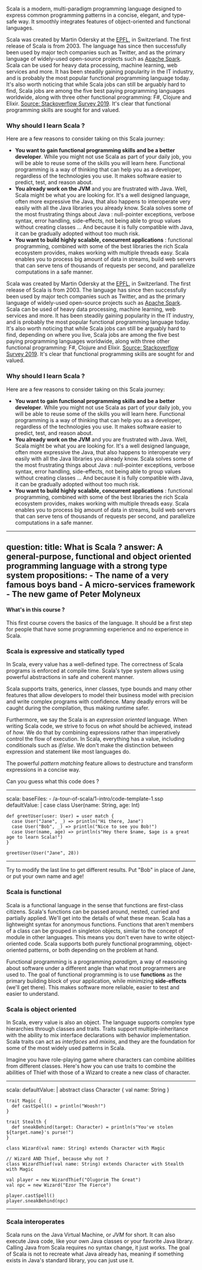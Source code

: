Scala is a modern, multi-paradigm programming language designed to express common programming patterns in a concise, elegant, and type-safe way. It smoothly integrates features of object-oriented and functional languages.

Scala was created by Martin Odersky at the [EPFL](https://www.epfl.ch/en/), in Switzerland. The first release of Scala is from 2003.
The language has since then successfully been used by major tech companies such as Twitter, and as the primary language of
widely-used open-source projects such as [Apache Spark](https://spark.apache.org/). Scala can be used for heavy 
data processing, machine learning, web services and more. It has been steadily gaining popularity in the IT industry, 
and is probably the most popular functional programming language today.
It's also worth noticing that while Scala jobs can still be arguably hard to find, Scala jobs are among the five
best paying programming languages worldwide, along with three other functional programming: F#, Clojure and Elixir.
[Source: Stackoverflow Survey 2019](https://insights.stackoverflow.com/survey/2019). It's clear that functional programming skills are sought for and valued.

### Why should I learn Scala ?

Here are a few reasons to consider taking on this Scala journey:

- **You want to gain functional programming skills and be a better developer**. While you might not use Scala as part of your daily
job, you will be able to reuse some of the skills you will learn here. Functional programming is a way of thinking that can help you
as a developer, regardless of the technologies you use. It makes software easier to predict, test, and reason about.
- **You already work on the JVM** and you are frustrated with Java. Well, Scala might be what you are looking for. It's a well designed
language, often more expressive the Java, that also happens to interoperate very easily with all the Java libraries you already know.
Scala solves some of the most frustrating things about Java : null-pointer exceptions, verbose syntax, error handling, side-effects, not being able
to group values without creating classes ... And because it is fully compatible with Java, it can be gradually adopted without too much risk.
- **You want to build highly scalable, concurrent applications** : functional programming, combined with some of the best libraries the
rich Scala ecosystem provides, makes working with multiple threads easy. Scala enables you to process big amount of data in streams, build web
servers that can serve tens of thousands of requests per second, and parallelize computations in a safe manner.

Scala was created by Martin Odersky at the [EPFL](https://www.epfl.ch/en/), in Switzerland. The first release of Scala is from 2003.
The language has since then successfully been used by major tech companies such as Twitter, and as the primary language of
widely-used open-source projects such as [Apache Spark](https://spark.apache.org/). Scala can be used of heavy 
data processing, machine learning, web services and more. It has been steadily gaining popularity in the IT industry, 
and is probably the most popular functional programming language today.
It's also worth noticing that while Scala jobs can still be arguably hard to find, depending on where you live, Scala jobs are among the five
best paying programming languages worldwide, along with three other functional programming: F#, Clojure and Elixir.
[Source: Stackoverflow Survey 2019](https://insights.stackoverflow.com/survey/2019). It's clear that functional programming skills
are sought for and valued.

### Why should I learn Scala ?

Here are a few reasons to consider taking on this Scala journey:

- **You want to gain functional programming skills and be a better developer**. While you might not use Scala as part of your daily
job, you will be able to reuse some of the skills you will learn here. Functional programming is a way of thinking that can help you
as a developer, regardless of the technologies you use. It makes software easier to predict, test, and reason about.
- **You already work on the JVM** and you are frustrated with Java. Well, Scala might be what you are looking for. It's a well designed
language, often more expressive the Java, that also happens to interoperate very easily with all the Java libraries you already know.
Scala solves some of the most frustrating things about Java : null-pointer exceptions, verbose syntax, error handling, side-effects, not being able
to group values without creating classes ... And because it is fully compatible with Java, it can be gradually adopted without too much risk.
- **You want to build highly scalable, concurrent applications** : functional programming, combined with some of the best libraries the
rich Scala ecosystem provides, makes working with multiple threads easy. Scala enables you to process big amount of data in streams, build web
servers that can serve tens of thousands of requests per second, and parallelize computations in a safe manner.

----
question:
  title: What is Scala ?
  answer: A general-purpose, functional and object oriented programming language with a strong type system
  propositions:
    - The name of a very famous boys band
    - A micro-services framework
    - The new game of Peter Molyneux
----

#### What's in this course ?

This first course covers the basics of the language. It should be a first step for people that have some programming
experience and no experience in Scala.

### Scala is expressive and statically typed

In Scala, every value has a well-defined type. The correctness of Scala programs is
enforced at compile time. Scala's type system allows using powerful abstractions in safe and coherent manner. 

Scala supports traits, generics, inner classes, type bounds and many other features that allow developers
to model their business model with precision and write complex programs with confidence. Many deadly
errors will be caught during the compilation, thus making runtime safer.

Furthermore, we say the Scala is an *expression oriented* language. When writing Scala code, we strive
to focus on *what* should be achieved, instead of *how*. We do that by combining expressions rather than
imperatively control the flow of execution. In Scala, everything has a value, including conditionals such
as *if/else*. We don't make the distinction between expression and statement like most languages do.

The powerful *pattern matching* feature allows to destructure and transform expressions in a concise way.

Can you guess what this code does ?

----
scala:
  baseFiles:
    - /a-tour-of-scala/1-intro/code-template-1.ssp
  defaultValue: |
    case class User(name: String, age: Int)

    def greetUser(user: User) = user match {
      case User("Jane", _) => println("Hi there, Jane")
      case User("Bob", _) => println("Nice to see you Bob!")
      case User(name, age) => println(s"Hey there $name, $age is a great age to learn Scala!")
    }
  
    greetUser(User("Jane", 28))
----

Try to modify the last line to get different results. Put "Bob" in place of Jane, or put your own
name and age!

### Scala is functional

Scala is a functional language in the sense that functions are first-class citizens. Scala's functions
can be passed around, nested, curried and partially applied. We'll get into the details of what these mean. 
Scala has a lightweight syntax for anonymous functions. Functions that aren't members of a class can be grouped
in singleton objects, similar to the concept of module in other languages. This means you don't even have to write
object-oriented code. Scala supports both purely functional programming, object-oriented patterns, or both depending 
on the problem at hand.

Functional programming is a programming *paradigm*, a way of reasoning about software under a different angle than what
most programmers are used to. The goal of functional programming is to use **functions** as the primary building block of your
application, while minimizing **side-effects** (we'll get there). This makes software more reliable, easier to test and easier
to understand.

### Scala is object oriented

In Scala, every value is also an object. The language supports complex type hierarchies through classes and traits.
Traits support multiple-inheritance with the ability to mix interface declarations with behavior implementation.
Scala traits can act as *interfaces* and *mixins*, and they are the foundation for some of the most widely used patterns
in Scala.

Imagine you have role-playing game where characters can combine abilities from different classes. Here's how
you can use traits to combine the abilities of Thief with those of a Wizard to create a new class of character.

----
scala:
  defaultValue: |
    abstract class Character {
      val name: String
    }

    trait Magic {
      def castSpell() = println("Woosh!")
    }

    trait Stealth {
      def sneakBehind(target: Character) = println(s"You've stolen ${target.name}'s purse!")
    }

    class Wizard(val name: String) extends Character with Magic

    // Wizard AND Thief, because why not ?
    class WizardThief(val name: String) extends Character with Stealth with Magic

    val player = new WizardThief("Olugorim The Great")
    val npc = new Wizard("Ezor The Fierce")

    player.castSpell()
    player.sneakBehind(npc)
----


### Scala interoperates

Scala runs on the Java Virtual Machine, or *JVM* for short. It can also execute Java code, like your own Java classes or your favorite
Java library. Calling Java from Scala requires no syntax change, it just works. The goal of Scala is not to recreate what Java already
has, meaning if something exists in Java's standard library, you can just use it.
